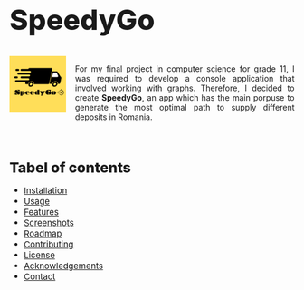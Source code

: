 <h1 style="font-weight: 800; font-size: 50px">SpeedyGo</h1>

<div style="display: flex; text-align: justify; gap: 1rem;">
    <img src="Documantation/SpeedyGo_LOGO.png" alt="Project Logo or Banner" width="100" height="100">
    <p>For my final project in computer science for grade 11, I was required to develop a console application that involved working with graphs. Therefore, I decided to create <b>SpeedyGo</b>, an app which has the main porpuse to generate the most optimal path to supply different deposits in Romania.</p>
</div>

<br>

<div>
    <h1 style="font-weight: 800; font-size: 25px">Tabel of contents</h1>
    <ul style="font-size: 15px">
        <li><a href="#installation">Installation</a></li>
        <li><a href="#usage">Usage</a></li>
        <li><a href="#features">Features</a></li>
        <li><a href="#screenshots">Screenshots</a></li>
        <li><a href="#roadmap">Roadmap</a></li>
        <li><a href="#contributing">Contributing</a></li>
        <li><a href="#license">License</a></li>
        <li><a href="#acknowledgements">Acknowledgements</a></li>
        <li><a href="#contact">Contact</a></li>
    </ul>
</div>
<!-- This is a comment in Markdown 
## Installation

1. [Provide step-by-step instructions on how to install or set up your application]
2. [Include any prerequisites or dependencies that need to be installed]

## Usage

1. [Explain how to run or execute your application]
2. [Provide examples or describe the available command-line options]

## Features

- [List the key features and functionalities of your application]

## Screenshots

![Screenshot 1](path/to/screenshot1.png)
![Screenshot 2](path/to/screenshot2.png)

## Roadmap

[Outline your planned future enhancements or features]

## Contributing

[Explain how others can contribute to your project, such as by reporting issues or submitting pull requests]

## License

[Specify the license under which your project is distributed]

## Acknowledgements

[Give credit to any external libraries, resources, or individuals who have contributed to your project]

## Contact

[Provide your contact information, such as your email or GitHub username, for others to reach out to you]

Feel free to customize this template according to your project's specific details and requirements. Remember to provide clear and concise information to help users understand and use your SpeedyGo console application effectively.
